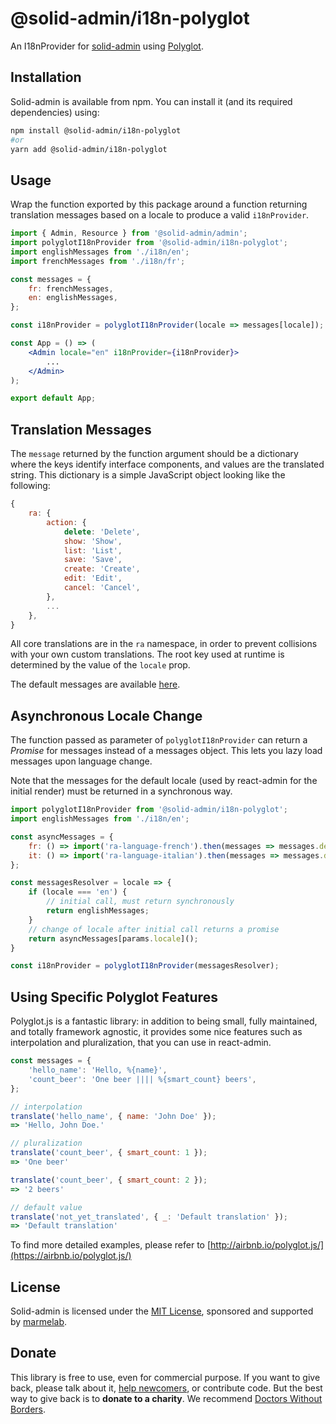 # @solid-admin/i18n-polyglot

An I18nProvider for [solid-admin](https://github.com/marmelab/solid-admin) using [Polyglot](https://airbnb.io/polyglot.js/).

## Installation

Solid-admin is available from npm. You can install it (and its required dependencies) using:

```sh
npm install @solid-admin/i18n-polyglot
#or
yarn add @solid-admin/i18n-polyglot
```

## Usage

Wrap the function exported by this package around a function returning translation messages based on a locale to produce a valid `i18nProvider`.

```jsx
import { Admin, Resource } from '@solid-admin/admin';
import polyglotI18nProvider from '@solid-admin/i18n-polyglot';
import englishMessages from './i18n/en';
import frenchMessages from './i18n/fr';

const messages = {
    fr: frenchMessages,
    en: englishMessages,
};

const i18nProvider = polyglotI18nProvider(locale => messages[locale]);

const App = () => (
    <Admin locale="en" i18nProvider={i18nProvider}>
        ...
    </Admin>
);

export default App;
```

## Translation Messages

The `message` returned by the function argument should be a dictionary where the keys identify interface components, and values are the translated string. This dictionary is a simple JavaScript object looking like the following:

```js
{
    ra: {
        action: {
            delete: 'Delete',
            show: 'Show',
            list: 'List',
            save: 'Save',
            create: 'Create',
            edit: 'Edit',
            cancel: 'Cancel',
        },
        ...
    },
}
```

All core translations are in the `ra` namespace, in order to prevent collisions with your own custom translations. The root key used at runtime is determined by the value of the `locale` prop.

The default messages are available [here](https://github.com/marmelab/react-admin/blob/master/packages/ra-language-english/src/index.ts).

## Asynchronous Locale Change

The function passed as parameter of `polyglotI18nProvider` can return a *Promise* for messages instead of a messages object. This lets you lazy load messages upon language change.

Note that the messages for the default locale (used by react-admin for the initial render) must be returned in a synchronous way. 

```jsx
import polyglotI18nProvider from '@solid-admin/i18n-polyglot';
import englishMessages from './i18n/en';

const asyncMessages = {
    fr: () => import('ra-language-french').then(messages => messages.default),
    it: () => import('ra-language-italian').then(messages => messages.default),
};

const messagesResolver = locale => {
    if (locale === 'en') {
        // initial call, must return synchronously
        return englishMessages;
    }
    // change of locale after initial call returns a promise
    return asyncMessages[params.locale]();
}

const i18nProvider = polyglotI18nProvider(messagesResolver);
```

## Using Specific Polyglot Features

Polyglot.js is a fantastic library: in addition to being small, fully maintained, and totally framework agnostic, it provides some nice features such as interpolation and pluralization, that you can use in react-admin.

```js
const messages = {
    'hello_name': 'Hello, %{name}',
    'count_beer': 'One beer |||| %{smart_count} beers',
};

// interpolation
translate('hello_name', { name: 'John Doe' });
=> 'Hello, John Doe.'

// pluralization
translate('count_beer', { smart_count: 1 });
=> 'One beer'

translate('count_beer', { smart_count: 2 });
=> '2 beers'

// default value
translate('not_yet_translated', { _: 'Default translation' });
=> 'Default translation'
```

To find more detailed examples, please refer to [http://airbnb.io/polyglot.js/](https://airbnb.io/polyglot.js/)

## License

Solid-admin is licensed under the [MIT License](https://github.com/marmelab/solid-admin/blob/master/LICENSE.md), sponsored and supported by [marmelab](https://marmelab.com).

## Donate

This library is free to use, even for commercial purpose. If you want to give back, please talk about it, [help newcomers](https://stackoverflow.com/questions/tagged/solid-admin), or contribute code. But the best way to give back is to **donate to a charity**. We recommend [Doctors Without Borders](https://www.doctorswithoutborders.org/).